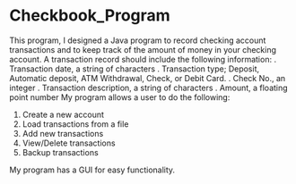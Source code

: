 # Checkbook_Program

This program, I designed a Java program to record checking account transactions
and to keep track of the amount of money in your checking account. A transaction record should
include the following information:
. Transaction date, a string of characters
. Transaction type; Deposit, Automatic deposit, ATM Withdrawal, Check, or Debit Card.
. Check No., an integer
. Transaction description, a string of characters
. Amount, a floating point number
My program allows a user to do the following:
1. Create a new account
2. Load transactions from a file
3. Add new transactions
4. View/Delete transactions
5. Backup transactions

My program has a GUI for easy functionality.
